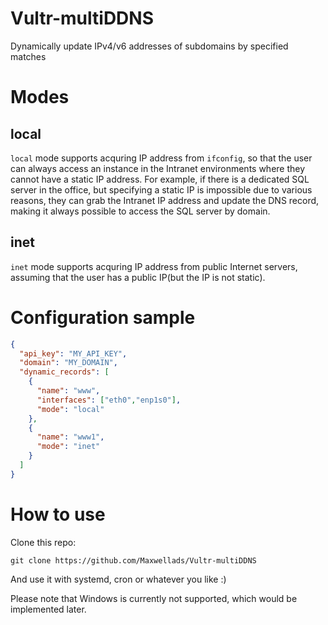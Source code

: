 # Vultr-multiDDNS
Dynamically update IPv4/v6 addresses of subdomains by specified matches

# Modes
## local
`local` mode supports acquring IP address from `ifconfig`, so that the user can always access an instance in the Intranet environments where they cannot have a static IP address. For example, if there is a dedicated SQL server in the office, but specifying a static IP is impossible due to various reasons, they can grab the Intranet IP address and update the DNS record, making it always possible to access the SQL server by domain.
## inet
`inet` mode supports acquring IP address from public Internet servers, assuming that the user has a public IP(but the IP is not static).

# Configuration sample
```config.json
{
  "api_key": "MY_API_KEY",
  "domain": "MY_DOMAIN",
  "dynamic_records": [
    {
      "name": "www",
      "interfaces": ["eth0","enp1s0"],
      "mode": "local"
    },
    { 
      "name": "www1",
      "mode": "inet"
    }
  ]
}
```

# How to use
Clone this repo:
```
git clone https://github.com/Maxwellads/Vultr-multiDDNS
```
And use it with systemd, cron or whatever you like :)

Please note that Windows is currently not supported, which would be implemented later.
